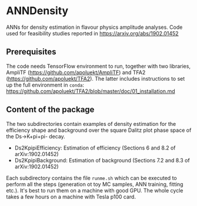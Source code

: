 # ANNDensity
ANNs for density estimation in flavour physics amplitude analyses. Code used for feasibility studies reported in https://arxiv.org/abs/1902.01452

## Prerequisites

The code needs TensorFlow environment to run, together with two libraries, AmpliTF (https://github.com/apoluekt/AmpliTF) and TFA2 (https://github.com/apoluekt/TFA2). The latter includes instructions to set up the full environment in `conda`: 
  https://github.com/apoluekt/TFA2/blob/master/doc/01_installation.md
  
## Content of the package

The two subdirectories contain examples of density estimation for the efficiency shape and background over the square Dalitz plot phase space of the Ds->K+pi+pi- decay. 

* Ds2KpipiEfficiency: Estimation of efficiency (Sections 6 and 8.2 of arXiv:1902.01452)
* Ds2KpipiBackground: Estimation of background (Sections 7.2 and 8.3 of arXiv:1902.01452)

Each subdirectory contains the file `runme.sh` which can be executed to perform all the steps (generation ot toy MC samples, ANN training, fitting etc.). It's best to run them on a machine with good GPU. The whole cycle takes a few hours on a machine with Tesla p100 card. 
